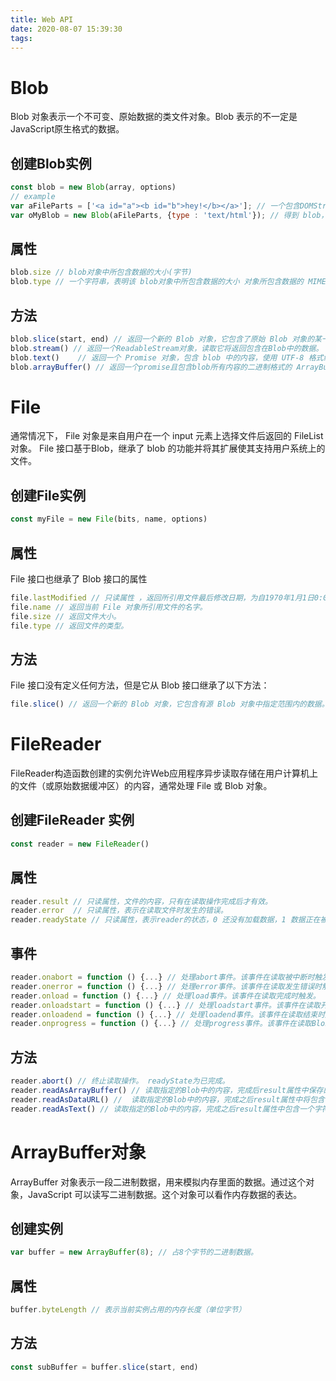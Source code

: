 ```yaml
---
title: Web API
date: 2020-08-07 15:39:30
tags:
---
```

# Blob
Blob 对象表示一个不可变、原始数据的类文件对象。Blob 表示的不一定是JavaScript原生格式的数据。
## 创建Blob实例
```js
const blob = new Blob(array, options)
// example
var aFileParts = ['<a id="a"><b id="b">hey!</b></a>']; // 一个包含DOMString的数组
var oMyBlob = new Blob(aFileParts, {type : 'text/html'}); // 得到 blob， type它代表了将会被放入到blob中的数组内容的MIME类型
```
## 属性
```js
blob.size // blob对象中所包含数据的大小(字节)
blob.type // 一个字符串，表明该 blob对象中所包含数据的大小 对象所包含数据的 MIME 类型。如果类型未知，则该值为空字符串。
```
## 方法
```js
blob.slice(start, end) // 返回一个新的 Blob 对象，它包含了原始 Blob 对象的某一个段的数据。
blob.stream() // 返回一个ReadableStream对象，读取它将返回包含在Blob中的数据。
blob.text()    // 返回一个 Promise 对象，包含 blob 中的内容，使用 UTF-8 格式编码。
blob.arrayBuffer() // 返回一个promise且包含blob所有内容的二进制格式的 ArrayBuffer 
```
# File
通常情况下， File 对象是来自用户在一个 input 元素上选择文件后返回的 FileList 对象。
File 接口基于Blob，继承了 blob 的功能并将其扩展使其支持用户系统上的文件。
## 创建File实例
```js
const myFile = new File(bits, name, options)
```
## 属性
File 接口也继承了 Blob 接口的属性
```js
file.lastModified // 只读属性 ，返回所引用文件最后修改日期，为自1970年1月1日0:00 以来的毫秒数。没有已知的最后修改时间则会返回当前时间。
file.name // 返回当前 File 对象所引用文件的名字。
file.size // 返回文件大小。
file.type // 返回文件的类型。
```
## 方法
File 接口没有定义任何方法，但是它从 Blob 接口继承了以下方法：
```js
file.slice() // 返回一个新的 Blob 对象，它包含有源 Blob 对象中指定范围内的数据。
```
# FileReader
FileReader构造函数创建的实例允许Web应用程序异步读取存储在用户计算机上的文件（或原始数据缓冲区）的内容，通常处理 File 或 Blob 对象。
## 创建FileReader 实例
```js
const reader = new FileReader()
```
## 属性
```js
reader.result // 只读属性，文件的内容，只有在读取操作完成后才有效。
reader.error  // 只读属性，表示在读取文件时发生的错误。
reader.readyState // 只读属性，表示reader的状态，0 还没有加载数据，1 数据正在被加载， 2 已经完成全部的读取请求
```
## 事件
```js
reader.onabort = function () {...} // 处理abort事件。该事件在读取被中断时触发。
reader.onerror = function () {...} // 处理error事件。该事件在读取发生错误时触发。
reader.onload = function () {...} // 处理load事件。该事件在读取完成时触发。
reader.onloadstart = function () {...} // 处理loadstart事件。该事件在读取开始时触发。
reader.onloadend = function () {...} // 处理loadend事件。该事件在读取结束时触发。
reader.onprogress = function () {...} // 处理progress事件。该事件在读取Blob时触发。
```
## 方法
```js
reader.abort() // 终止读取操作。 readyState为已完成。
reader.readAsArrayBuffer() // 读取指定的Blob中的内容，完成后result属性中保存的文件的ArrayBuffer数据对象。
reader.readAsDataURL() //  读取指定的Blob中的内容，完成之后result属性中将包含一个data：URL格式的Base64字符串表示读取文件的内容。
reader.readAsText() // 读取指定的Blob中的内容，完成之后result属性中包含一个字符串以表示所读取的文件内容。
```
# ArrayBuffer对象
ArrayBuffer 对象表示一段二进制数据，用来模拟内存里面的数据。通过这个对象，JavaScript 可以读写二进制数据。这个对象可以看作内存数据的表达。
## 创建实例
```js
var buffer = new ArrayBuffer(8); // 占8个字节的二进制数据。
```
## 属性
```js
buffer.byteLength // 表示当前实例占用的内存长度（单位字节）
```

## 方法
```js
const subBuffer = buffer.slice(start, end)
```